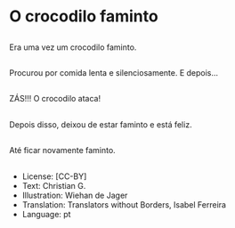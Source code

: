 # O crocodilo faminto

##
Era uma vez um crocodilo faminto.

##
Procurou por comida lenta e silenciosamente. E depois…

##
ZÁS!!! O crocodilo ataca!

##
Depois disso, deixou de estar faminto e está feliz.

##
Até ficar novamente faminto.

##
* License: [CC-BY]
* Text: Christian G.
* Illustration: Wiehan de Jager
* Translation: Translators without Borders, Isabel Ferreira
* Language: pt
